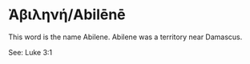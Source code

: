 # Ἀβιληνή/Abilēnē

This word is the name Abilene. Abilene was a territory near Damascus.

See: Luke 3:1
